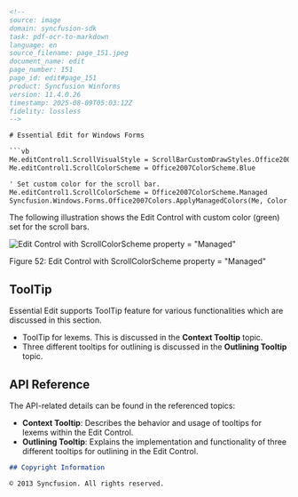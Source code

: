 ```html
<!--
source: image
domain: syncfusion-sdk
task: pdf-ocr-to-markdown
language: en
source_filename: page_151.jpeg
document_name: edit
page_number: 151
page_id: edit#page_151
product: Syncfusion Winforms
version: 11.4.0.26
timestamp: 2025-08-09T05:03:12Z
fidelity: lossless
-->

# Essential Edit for Windows Forms

```vb
Me.editControl1.ScrollVisualStyle = ScrollBarCustomDrawStyles.Office2007
Me.editControl1.ScrollColorScheme = Office2007ColorScheme.Blue

' Set custom color for the scroll bar.
Me.editControl1.ScrollColorScheme = Office2007ColorScheme.Managed
Syncfusion.Windows.Forms.Office2007Colors.ApplyManagedColors(Me, Color.Green)
```

The following illustration shows the Edit Control with custom color (green) set for the scroll bars.

![Edit Control with ScrollColorScheme property = "Managed"](image.png)

Figure 52: Edit Control with ScrollColorScheme property = "Managed"

## ToolTip

Essential Edit supports ToolTip feature for various functionalities which are discussed in this section.

- ToolTip for lexems. This is discussed in the **Context Tooltip** topic.
- Three different tooltips for outlining is discussed in the **Outlining Tooltip** topic.

## API Reference

The API-related details can be found in the referenced topics:

- **Context Tooltip**: Describes the behavior and usage of tooltips for lexems within the Edit Control.
- **Outlining Tooltip**: Explains the implementation and functionality of three different tooltips for outlining in the Edit Control.

```markdown
## Copyright Information

© 2013 Syncfusion. All rights reserved.
```

<!-- tags: [syncfusion-sdk, edit, syncfusion winforms, version: 11.4.0.26] keywords: [edit control, scrollVisualStyle, scrollColorScheme, color settings, toolTip, context tooltip, outlining tooltip] -->
```